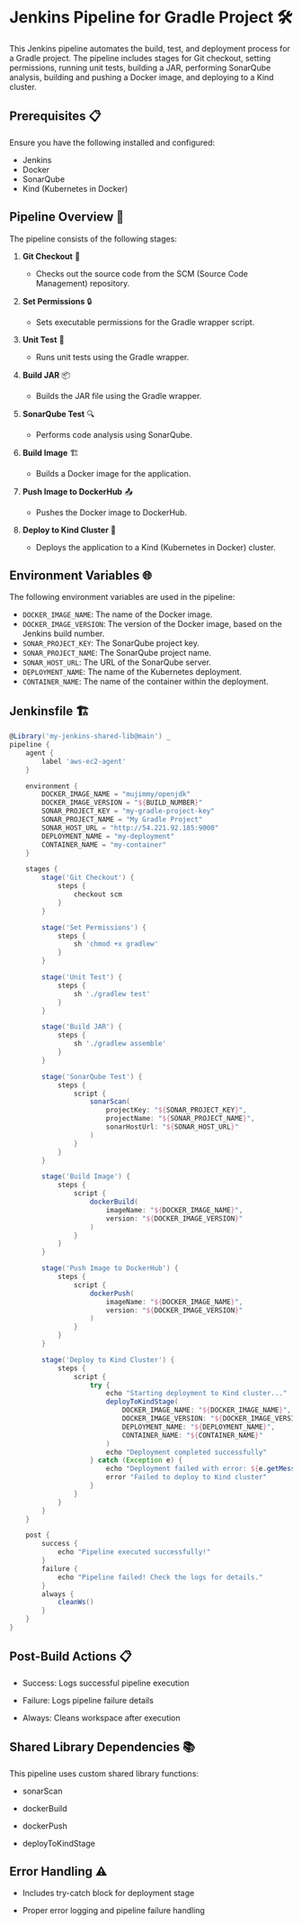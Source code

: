 # Jenkins Pipeline for Gradle Project 🛠️

This Jenkins pipeline automates the build, test, and deployment process for a Gradle project. The pipeline includes stages for Git checkout, setting permissions, running unit tests, building a JAR, performing SonarQube analysis, building and pushing a Docker image, and deploying to a Kind cluster.

## Prerequisites 📋

Ensure you have the following installed and configured:

- Jenkins
- Docker
- SonarQube
- Kind (Kubernetes in Docker)

## Pipeline Overview 🚀

The pipeline consists of the following stages:

1. **Git Checkout** 📝

   - Checks out the source code from the SCM (Source Code Management) repository.

2. **Set Permissions** 🔒

   - Sets executable permissions for the Gradle wrapper script.

3. **Unit Test** 🧪

   - Runs unit tests using the Gradle wrapper.

4. **Build JAR** 📦

   - Builds the JAR file using the Gradle wrapper.

5. **SonarQube Test** 🔍

   - Performs code analysis using SonarQube.

6. **Build Image** 🏗️

   - Builds a Docker image for the application.

7. **Push Image to DockerHub** 📤

   - Pushes the Docker image to DockerHub.

8. **Deploy to Kind Cluster** 🚢
   - Deploys the application to a Kind (Kubernetes in Docker) cluster.

## Environment Variables 🌐

The following environment variables are used in the pipeline:

- `DOCKER_IMAGE_NAME`: The name of the Docker image.
- `DOCKER_IMAGE_VERSION`: The version of the Docker image, based on the Jenkins build number.
- `SONAR_PROJECT_KEY`: The SonarQube project key.
- `SONAR_PROJECT_NAME`: The SonarQube project name.
- `SONAR_HOST_URL`: The URL of the SonarQube server.
- `DEPLOYMENT_NAME`: The name of the Kubernetes deployment.
- `CONTAINER_NAME`: The name of the container within the deployment.

## Jenkinsfile 🏗️

```groovy
@Library('my-jenkins-shared-lib@main') _
pipeline {
    agent {
        label 'aws-ec2-agent'
    }

    environment {
        DOCKER_IMAGE_NAME = "mujimmy/openjdk"
        DOCKER_IMAGE_VERSION = "${BUILD_NUMBER}"
        SONAR_PROJECT_KEY = "my-gradle-project-key"
        SONAR_PROJECT_NAME = "My Gradle Project"
        SONAR_HOST_URL = "http://54.221.92.185:9000"
        DEPLOYMENT_NAME = "my-deployment"
        CONTAINER_NAME = "my-container"
    }

    stages {
        stage('Git Checkout') {
            steps {
                checkout scm
            }
        }

        stage('Set Permissions') {
            steps {
                sh 'chmod +x gradlew'
            }
        }

        stage('Unit Test') {
            steps {
                sh './gradlew test'
            }
        }

        stage('Build JAR') {
            steps {
                sh './gradlew assemble'
            }
        }

        stage('SonarQube Test') {
            steps {
                script {
                    sonarScan(
                        projectKey: "${SONAR_PROJECT_KEY}",
                        projectName: "${SONAR_PROJECT_NAME}",
                        sonarHostUrl: "${SONAR_HOST_URL}"
                    )
                }
            }
        }

        stage('Build Image') {
            steps {
                script {
                    dockerBuild(
                        imageName: "${DOCKER_IMAGE_NAME}",
                        version: "${DOCKER_IMAGE_VERSION}"
                    )
                }
            }
        }

        stage('Push Image to DockerHub') {
            steps {
                script {
                    dockerPush(
                        imageName: "${DOCKER_IMAGE_NAME}",
                        version: "${DOCKER_IMAGE_VERSION}"
                    )
                }
            }
        }

        stage('Deploy to Kind Cluster') {
            steps {
                script {
                    try {
                        echo "Starting deployment to Kind cluster..."
                        deployToKindStage(
                            DOCKER_IMAGE_NAME: "${DOCKER_IMAGE_NAME}",
                            DOCKER_IMAGE_VERSION: "${DOCKER_IMAGE_VERSION}",
                            DEPLOYMENT_NAME: "${DEPLOYMENT_NAME}",
                            CONTAINER_NAME: "${CONTAINER_NAME}"
                        )
                        echo "Deployment completed successfully"
                    } catch (Exception e) {
                        echo "Deployment failed with error: ${e.getMessage()}"
                        error "Failed to deploy to Kind cluster"
                    }
                }
            }
        }
    }

    post {
        success {
            echo "Pipeline executed successfully!"
        }
        failure {
            echo "Pipeline failed! Check the logs for details."
        }
        always {
            cleanWs()
        }
    }
}
```

## Post-Build Actions 📋

- Success: Logs successful pipeline execution

- Failure: Logs pipeline failure details

- Always: Cleans workspace after execution

## Shared Library Dependencies 📚

This pipeline uses custom shared library functions:

- sonarScan

- dockerBuild

- dockerPush

- deployToKindStage

## Error Handling ⚠️

- Includes try-catch block for deployment stage

- Proper error logging and pipeline failure handling

